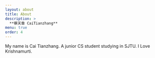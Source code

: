 ```yaml
---
layout: about
title: About
description: >
  **蔡天章 CaiTianzhang**
menu: true
order: 4
---
```


My name is Cai Tianzhang. A junior CS student studying in SJTU.
I Love Krishnamurti.
